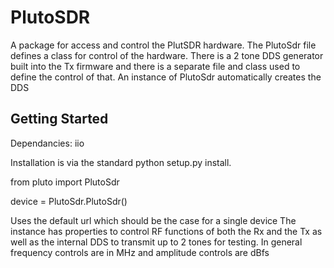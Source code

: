 PlutoSDR
========

A package for access and control the PlutSDR hardware.  The PlutoSdr file defines a class for control of 
the hardware.  There is a 2 tone DDS generator built into the Tx firmware and there is a separate file and
class used to define the control of that.  An instance of PlutoSdr automatically creates the DDS 

Getting Started
---------------
Dependancies: iio 

Installation is via the standard python setup.py install.

from pluto import PlutoSdr

device = PlutoSdr.PlutoSdr()   

Uses the default url which should be the case for a single device 
The instance has properties to control RF functions of both the Rx and the Tx as well as the internal DDS to transmit up to 2 tones for testing. 
In general frequency controls are in MHz and amplitude controls are dBfs